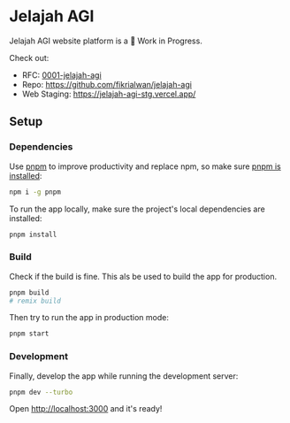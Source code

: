 # Jelajah AGI

Jelajah AGI website platform is a 🚧 Work in Progress.

Check out:

- RFC: [0001-jelajah-agi](https://fikrialwan.notion.site/RFC-Development-a-Jelajah-AGI-site-Frontend-c1cadf282d094263b3c492a3c9d8a7ea?pvs=74)
- Repo: <https://github.com/fikrialwan/jelajah-agi>
- Web Staging: <https://jelajah-agi-stg.vercel.app/>


## Setup

### Dependencies

Use [pnpm](https://pnpm.io) to improve productivity and replace npm, so make
sure [pnpm is installed](https://pnpm.io/installation#using-npm):

```sh
npm i -g pnpm
```

To run the app locally, make sure the project's local dependencies are
installed:

```sh
pnpm install
```

### Build

Check if the build is fine. This als be used to build the app for production.

```sh
pnpm build
# remix build
```

Then try to run the app in production mode:

```sh
pnpm start
```

### Development

Finally, develop the app while running the development server:

```sh
pnpm dev --turbo
```

Open <http://localhost:3000> and it's ready!


